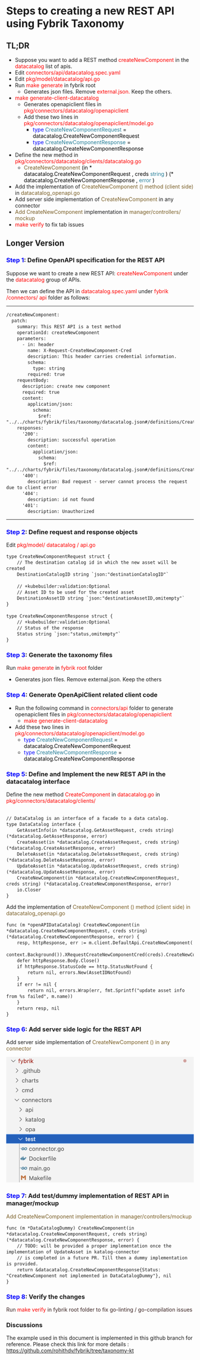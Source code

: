 # Steps to creating a new REST API using Fybrik Taxonomy


## TL;DR

* Suppose you want to add a REST method  <span style="color:#FF0000">createNewComponent</span>  in the  <span style="color:#FF0000">datacatalog</span>  list of apis\.
* Edit <span style="color:red">connectors/api/datacatalog\.spec\.yaml</span>
* Edit <span style="color:red">pkg/model/datacatalog/api\.go</span>
* Run <span style="color:red">make generate</span> in fybrik root
  * Generates json files\. Remove <span style="color:red">external\.json\.</span> Keep the others.
* <span style="color:red">make generate\-client\-datacatalog</span>
  * Generates openapiclient files in <span style="color:red">pkg/connectors/datacatalog/openapiclient</span>
  * Add these two lines in <span style="color:red">pkg/connectors/datacatalog/openapiclient/model\.go</span>
    * <span style="color:#0000FF">type</span>  <span style="color:#000000"> </span>  <span style="color:#267F99">CreateNewComponentRequest</span>  <span style="color:#000000"> = </span>  <span style="color:#000000">datacatalog\.CreateNewComponentRequest</span>
    * <span style="color:#0000FF">type</span>  <span style="color:#000000"> </span>  <span style="color:#267F99">CreateNewComponentResponse</span>  <span style="color:#000000"> = </span>  <span style="color:#000000">datacatalog\.CreateNewComponentResponse</span>
* Define the new method in <span style="color:red">pkg/connectors/datacatalog/clients/datacatalog\.go</span>
  * <span style="color:#795E26">CreateNewComponent</span>  <span style="color:#000000">\(in \*</span>  <span style="color:#000000">datacatalog\.CreateNewComponentRequest</span>  <span style="color:#000000">\, creds </span>  <span style="color:#267F99">string</span>  <span style="color:#000000">\) \(\*</span>  <span style="color:#000000">datacatalog\.CreateNewComponentResponse</span>  <span style="color:#000000">\, </span>  <span style="color:#267F99">error</span>  <span style="color:#000000">\)</span>
* Add the implementation of <span style="color:#795E26"> </span>  <span style="color:#795E26">CreateNewComponent</span>  <span style="color:#795E26">\(\) method \(client side\) </span> in <span style="color:#795E26">datacatalog\_openapi\.go</span>
* Add server side implementation of  <span style="color:#795E26">CreateNewComponent</span>  in any connector
* <span style="color:#795E26">Add </span>  <span style="color:#795E26">CreateNewComponent</span>   implementation in <span style="color:#795E26">manager/controllers/</span>  <span style="color:#795E26">mockup</span>  <span style="color:#795E26"> </span>
* <span style="color:red">make verify </span> to fix tab issues </span>

## Longer Version


### <span style="color:blue">Step 1</span>: Define OpenAPI specification for the REST API

Suppose we want to create a new REST API:  <span style="color:#FF0000">createNewComponent</span>  under the  <span style="color:#FF0000">datacatalog</span>  group of APIs\.

Then we can define the API in  <span style="color:#FF0000">datacatalog\.spec\.yaml</span>  under  <span style="color:#FF0000">fybrik</span>  <span style="color:#FF0000">/connectors/</span>  <span style="color:#FF0000">api</span>  <span style="color:#FF0000"> </span> folder as follows:

---
    /createNewComponent:
      patch:
        summary: This REST API is a test method
        operationId: createNewComponent
        parameters:
          - in: header
            name: X-Request-CreateNewComponent-Cred
            description: This header carries credential information.
            schema:
              type: string
            required: true
        requestBody:
          description: create new component
          required: true
          content:
            application/json:
              schema:
                $ref: "../../charts/fybrik/files/taxonomy/datacatalog.json#/definitions/CreateNewComponentRequest"
        responses:
          '200':
            description: successful operation
            content:
              application/json:
                schema:
                  $ref: "../../charts/fybrik/files/taxonomy/datacatalog.json#/definitions/CreateNewComponentResponse"
          '400':
            description: Bad request - server cannot process the request due to client error
          '404':
            description: id not found
          '401':
            description: Unauthorized
---

### <span style="color:blue">Step 2</span>: Define request and response objects

Edit  <span style="color:#FF0000">pkg/model/</span>  <span style="color:#FF0000">datacatalog</span>  <span style="color:#FF0000">/</span>  <span style="color:#FF0000">api\.go</span>  <span style="color:#FF0000"> </span>

```
type CreateNewComponentRequest struct {
	// The destination catalog id in which the new asset will be created
	DestinationCatalogID string `json:"destinationCatalogID"`

	// +kubebuilder:validation:Optional
	// Asset ID to be used for the created asset
	DestinationAssetID string `json:"destinationAssetID,omitempty"`
}

type CreateNewComponentResponse struct {
	// +kubebuilder:validation:Optional
	// Status of the response
	Status string `json:"status,omitempty"`
}
```

### <span style="color:blue">Step 3</span>: Generate the taxonomy files

Run  <span style="color:#FF0000">make generate </span> in  <span style="color:#FF0000">fybrik</span>  <span style="color:#FF0000"> root </span> folder

  * Generates json files\. Remove external\.json\. Keep the others

### <span style="color:blue">Step 4</span>: Generate OpenApiClient related client code

  * Run the following command in  <span style="color:#FF0000">connectors/api</span>  folder to generate openapiclient files in  <span style="color:#FF0000">pkg/connectors/datacatalog/openapiclient</span>
    * <span style="color:red">	make generate\-client\-datacatalog</span>
  * Add these two lines in  <span style="color:#FF0000">pkg/connectors/datacatalog/openapiclient/model\.go</span>
    * <span style="color:#0000FF">	type</span>  <span style="color:#000000"> </span>  <span style="color:#267F99">CreateNewComponentRequest</span>  <span style="color:#000000"> = </span>  <span style="color:#000000">datacatalog\.CreateNewComponentRequest</span>
    * <span style="color:#0000FF">	type</span>  <span style="color:#000000"> </span>  <span style="color:#267F99">CreateNewComponentResponse</span>  <span style="color:#000000"> = </span>  <span style="color:#000000">datacatalog\.CreateNewComponentResponse</span>

### <span style="color:blue">Step 5</span>: Define and Implement the new REST API in the datacatalog interface

Define the new method  <span style="color:#FF0000">CreateComponent</span>  in  <span style="color:#FF0000">datacatalog\.go</span>  <span style="color:#FF0000"> </span> in  <span style="color:#FF0000">pkg/connectors/datacatalog/clients/</span>

```

// DataCatalog is an interface of a facade to a data catalog.
type DataCatalog interface {
	GetAssetInfo(in *datacatalog.GetAssetRequest, creds string) (*datacatalog.GetAssetResponse, error)
	CreateAsset(in *datacatalog.CreateAssetRequest, creds string) (*datacatalog.CreateAssetResponse, error)
	DeleteAsset(in *datacatalog.DeleteAssetRequest, creds string) (*datacatalog.DeleteAssetResponse, error)
	UpdateAsset(in *datacatalog.UpdateAssetRequest, creds string) (*datacatalog.UpdateAssetResponse, error)
	CreateNewComponent(in *datacatalog.CreateNewComponentRequest, creds string) (*datacatalog.CreateNewComponentResponse, error)
	io.Closer
}

```

Add the implementation of <span style="color:#795E26"> </span>  <span style="color:#795E26">CreateNewComponent</span>  <span style="color:#795E26">\(\) method \(client side\) in </span>  <span style="color:#795E26">datacatalog\_openapi\.go</span>  <span style="color:#795E26"> </span>

```
func (m *openAPIDataCatalog) CreateNewComponent(in *datacatalog.CreateNewComponentRequest, creds string) (*datacatalog.CreateNewComponentResponse, error) {
	resp, httpResponse, err := m.client.DefaultApi.CreateNewComponent(
		context.Background()).XRequestCreateNewComponentCred(creds).CreateNewComponentRequest(*in).Execute()
	defer httpResponse.Body.Close()
	if httpResponse.StatusCode == http.StatusNotFound {
		return nil, errors.New(AssetIDNotFound)
	}
	if err != nil {
		return nil, errors.Wrap(err, fmt.Sprintf("update asset info from %s failed", m.name))
	}
	return resp, nil
}

```

### <span style="color:blue">Step 6</span>: Add server side  logic for the REST API

Add server side implementation of  <span style="color:#795E26">CreateNewComponent</span>  <span style="color:#795E26">\(\) in any connector </span>

![](img/Taxonomy-addRESTAPIinFybrik-v15.png)

### <span style="color:blue">Step 7</span>: Add test/dummy implementation of REST API in manager/mockup

<span style="color:#795E26">Add </span>  <span style="color:#795E26">CreateNewComponent</span>  <span style="color:#795E26"> implementation in manager/controllers/mockup</span>  <span style="color:#795E26"> </span>

```
func (m *DataCatalogDummy) CreateNewComponent(in *datacatalog.CreateNewComponentRequest, creds string) (*datacatalog.CreateNewComponentResponse, error) {
	// TODO: will be provided a proper implementation once the implementation of UpdateAsset in katalog-connector
	// is completed in a future PR. Till then a dummy implementation is provided.
	return &datacatalog.CreateNewComponentResponse{Status: "CreateNewComponent not implemented in DataCatalogDummy"}, nil
}
```

### <span style="color:blue">Step 8</span>: Verify the changes

<span style="color:#3B2322">Run </span>  <span style="color:#FF0000">make verify </span>  <span style="color:#3B2322">in </span>  <span style="color:#3B2322">fybrik</span>  <span style="color:#3B2322"> root folder to fix go\-linting / go\-compilation issues </span>


### Discussions

The example used in this document is implemented in this github branch for reference\. Please check this link for more details : [https://github\.com/rohithdv/fybrik/tree/taxonomy\-kt](https://github.com/rohithdv/fybrik/tree/taxonomy-kt)

